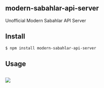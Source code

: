 ## modern-sabahlar-api-server

Unofficial Modern Sabahlar API Server

## Install

```bash
$ npm install modern-sabahlar-api-server
```

## Usage

 ```js
```

![](https://dl.dropbox.com/s/9q2p5mrqnajys22/npmel.jpg)

